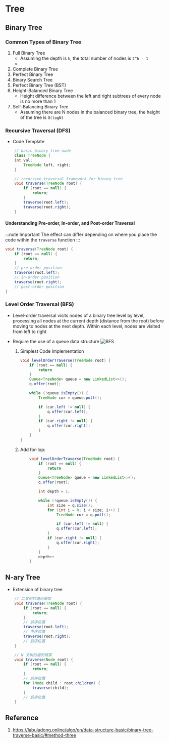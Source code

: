 # Tree

## Binary Tree
### Common Types of Binary Tree
1. Full Binary Tree
    - Assuming the depth is `h`, the total number of nodes is `2^h - 1`
    - 
2. Complete Binary Tree
3. Perfect Binary Tree
4. Binary Search Tree
5. Perfect Binary Tree (BST)
6. Height-Balanced Binary Tree
    - Height difference between the left and right subtrees of every node is no more than 1
7. Self-Balancing Binary Tree
    - Assuming there are N nodes in the balanced binary tree, the height of the tree is `O(logN)`

### Recursive Traversal (DFS)
- Code Template
```java
    // basic binary tree node
    class TreeNode {
    int val;
        TreeNode left, right;
    }

    // recursive traversal framework for binary tree
    void traverse(TreeNode root) {
        if (root == null) {
            return;
        }
        traverse(root.left);
        traverse(root.right);
    }
```

#### Understanding Pre-order, In-order, and Post-order Traversal
:::note Important
    The effect can differ depending on where you place the code within the `traverse` function
:::

```java
void traverse(TreeNode root) {
    if (root == null) {
        return;
    }
    // pre-order position
    traverse(root.left);
    // in-order position
    traverse(root.right);
    // post-order position
}
```

### Level Order Traversal (BFS)
- Level-order traversal visits nodes of a binary tree level by level, processing all nodes at the current depth (distance from the root) before moving to nodes at the next depth. Within each level, nodes are visited from left to right
- Require the use of a queue data structure
![BFS](https://labuladong.online/algo/images/dijkstra/1.jpeg)

    1. Simplest Code Implementation
        ```java
        void levelOrderTraverse(TreeNode root) {
            if (root == null) {
                return
            }
            Queue<TreeNode> queue = new LinkedList<>();
            q.offer(root);

            while (!queue.isEmpty()) {
                TreeNode cur = queue.poll();

                if (cur.left != null) {
                    q.offer(cur.left);
                }
                if (cur.right != null) {
                    q.offer(cur.right);
                }
            }
        }
        ```

    2. Add for-lop:
        ```java
            void levelOrderTraverse(TreeNode root) {
                if (root == null) {
                    return
                }
                Queue<TreeNode> queue = new LinkedList<>();
                q.offer(root);

                int depth = 1;

                while (!queue.isEmpty()) {
                    int size = q.size();
                    for (int i = 0; i < size; i++) {
                        TreeNode cur = q.poll();

                        if (cur.left != null) {
                        q.offer(cur.left);
                    }
                    if (cur.right != null) {
                        q.offer(cur.right);
                    }
                }
                depth++
            }
        ```



## N-ary Tree
- Extension of binary tree
```java
    // 二叉树的遍历框架
    void traverse(TreeNode root) {
        if (root == null) {
            return;
        }
        // 前序位置
        traverse(root.left);
        // 中序位置
        traverse(root.right);
        // 后序位置
    }

    // N 叉树的遍历框架
    void traverse(Node root) {
        if (root == null) {
            return;
        }
        // 前序位置
        for (Node child : root.children) {
            traverse(child);
        }
        // 后序位置
    }
```


## Reference
1. https://labuladong.online/algo/en/data-structure-basic/binary-tree-traverse-basic/#method-three